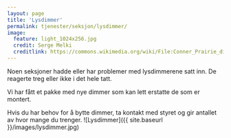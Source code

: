 ```yaml
---
layout: page
title: 'Lysdimmer'
permalink: tjenester/seksjon/lysdimmer/
image:
  feature: light_1024x256.jpg
  credit: Serge Melki
  creditlink: https://commons.wikimedia.org/wiki/File:Conner_Prairie_dimming_light_(2987746038).jpg
---
```


Noen seksjoner hadde eller har problemer med lysdimmerene satt inn. De reagerte treg eller ikke i det hele tatt.

Vi har fått et pakke med nye dimmer som kan lett erstatte de som er montert.

Hvis du har behov for å bytte dimmer, ta kontakt med styret og gir antallet av hvor mange du trenger.
![Lysdimmer]({{ site.baseurl }}/images/lysdimmer.jpg)
